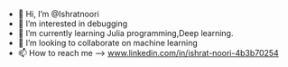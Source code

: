 - 👋 Hi, I’m @Ishratnoori
- 👀 I’m interested in debugging 
- 🌱 I’m currently learning Julia programming,Deep learning.
- 💞️ I’m looking to collaborate on machine learning
- 📫 How to reach me --> www.linkedin.com/in/ishrat-noori-4b3b70254

<!---
Ishratnoori/Ishratnoori is a ✨ special ✨ repository because its `README.md` (this file) appears on your GitHub profile.
You can click the Preview link to take a look at your changes.
--->

